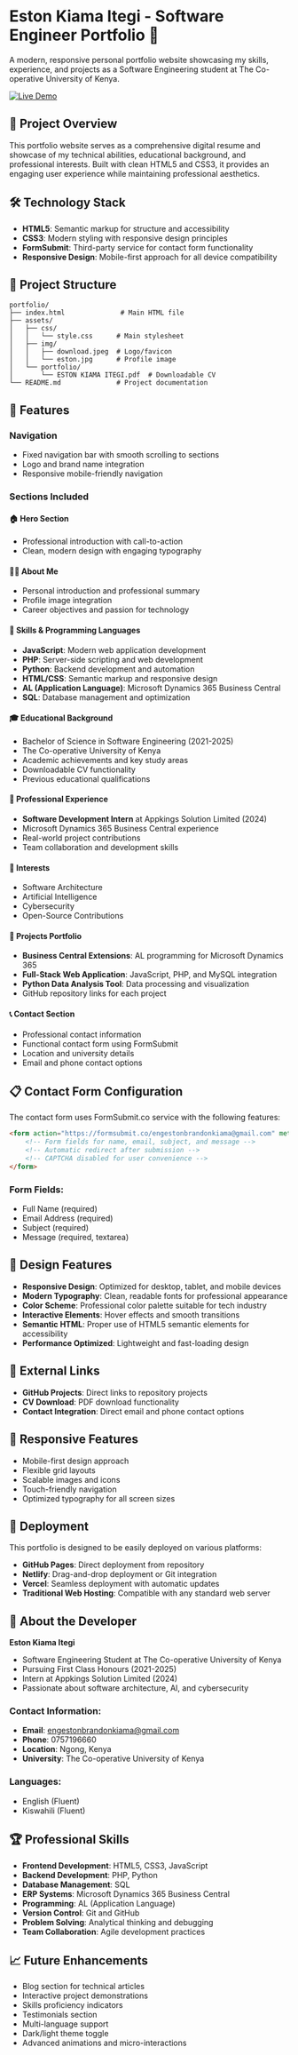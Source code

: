 # Eston Kiama Itegi - Software Engineer Portfolio 🚀

A modern, responsive personal portfolio website showcasing my skills, experience, and projects as a Software Engineering student at The Co-operative University of Kenya.


[![Live Demo](https://img.shields.io/badge/View%20Portfolio-Live-green?style=for-the-badge&logo=github)](https://estonkiama.github.io/portfolio)


## 🌟 Project Overview

This portfolio website serves as a comprehensive digital resume and showcase of my technical abilities, educational background, and professional interests. Built with clean HTML5 and CSS3, it provides an engaging user experience while maintaining professional aesthetics.

## 🛠️ Technology Stack

- **HTML5**: Semantic markup for structure and accessibility
- **CSS3**: Modern styling with responsive design principles
- **FormSubmit**: Third-party service for contact form functionality
- **Responsive Design**: Mobile-first approach for all device compatibility

## 📁 Project Structure

```
portfolio/
├── index.html              # Main HTML file
├── assets/
│   ├── css/
│   │   └── style.css      # Main stylesheet
│   ├── img/
│   │   ├── download.jpeg  # Logo/favicon
│   │   └── eston.jpg      # Profile image
│   └── portfolio/
│       └── ESTON KIAMA ITEGI.pdf  # Downloadable CV
└── README.md              # Project documentation
```

## 🎯 Features

### Navigation
- Fixed navigation bar with smooth scrolling to sections
- Logo and brand name integration
- Responsive mobile-friendly navigation

### Sections Included

#### 🏠 Hero Section
- Professional introduction with call-to-action
- Clean, modern design with engaging typography

#### 👨‍💻 About Me
- Personal introduction and professional summary
- Profile image integration
- Career objectives and passion for technology

#### 💼 Skills & Programming Languages
- **JavaScript**: Modern web application development
- **PHP**: Server-side scripting and web development
- **Python**: Backend development and automation
- **HTML/CSS**: Semantic markup and responsive design
- **AL (Application Language)**: Microsoft Dynamics 365 Business Central
- **SQL**: Database management and optimization

#### 🎓 Educational Background
- Bachelor of Science in Software Engineering (2021-2025)
- The Co-operative University of Kenya
- Academic achievements and key study areas
- Downloadable CV functionality
- Previous educational qualifications

#### 💼 Professional Experience
- **Software Development Intern** at Appkings Solution Limited (2024)
- Microsoft Dynamics 365 Business Central experience
- Real-world project contributions
- Team collaboration and development skills

#### 🎯 Interests
- Software Architecture
- Artificial Intelligence
- Cybersecurity
- Open-Source Contributions

#### 🚀 Projects Portfolio
- **Business Central Extensions**: AL programming for Microsoft Dynamics 365
- **Full-Stack Web Application**: JavaScript, PHP, and MySQL integration
- **Python Data Analysis Tool**: Data processing and visualization
- GitHub repository links for each project

#### 📞 Contact Section
- Professional contact information
- Functional contact form using FormSubmit
- Location and university details
- Email and phone contact options

## 📋 Contact Form Configuration

The contact form uses FormSubmit.co service with the following features:

```html
<form action="https://formsubmit.co/engestonbrandonkiama@gmail.com" method="POST">
    <!-- Form fields for name, email, subject, and message -->
    <!-- Automatic redirect after submission -->
    <!-- CAPTCHA disabled for user convenience -->
</form>
```

### Form Fields:
- Full Name (required)
- Email Address (required)
- Subject (required)
- Message (required, textarea)

## 🎨 Design Features

- **Responsive Design**: Optimized for desktop, tablet, and mobile devices
- **Modern Typography**: Clean, readable fonts for professional appearance
- **Color Scheme**: Professional color palette suitable for tech industry
- **Interactive Elements**: Hover effects and smooth transitions
- **Semantic HTML**: Proper use of HTML5 semantic elements for accessibility
- **Performance Optimized**: Lightweight and fast-loading design

## 🔗 External Links

- **GitHub Projects**: Direct links to repository projects
- **CV Download**: PDF download functionality
- **Contact Integration**: Direct email and phone contact options

## 📱 Responsive Features

- Mobile-first design approach
- Flexible grid layouts
- Scalable images and icons
- Touch-friendly navigation
- Optimized typography for all screen sizes

## 🚀 Deployment

This portfolio is designed to be easily deployed on various platforms:

- **GitHub Pages**: Direct deployment from repository
- **Netlify**: Drag-and-drop deployment or Git integration
- **Vercel**: Seamless deployment with automatic updates
- **Traditional Web Hosting**: Compatible with any standard web server

## 👨 About the Developer

**Eston Kiama Itegi**
- Software Engineering Student at The Co-operative University of Kenya
- Pursuing First Class Honours (2021-2025)
- Intern at Appkings Solution Limited (2024)
- Passionate about software architecture, AI, and cybersecurity

### Contact Information:
- **Email**: engestonbrandonkiama@gmail.com
- **Phone**: 0757196660
- **Location**: Ngong, Kenya
- **University**: The Co-operative University of Kenya

### Languages:
- English (Fluent)
- Kiswahili (Fluent)

## 🏆 Professional Skills

- **Frontend Development**: HTML5, CSS3, JavaScript
- **Backend Development**: PHP, Python
- **Database Management**: SQL
- **ERP Systems**: Microsoft Dynamics 365 Business Central
- **Programming**: AL (Application Language)
- **Version Control**: Git and GitHub
- **Problem Solving**: Analytical thinking and debugging
- **Team Collaboration**: Agile development practices

## 📈 Future Enhancements

- Blog section for technical articles
- Interactive project demonstrations
- Skills proficiency indicators
- Testimonials section
- Multi-language support
- Dark/light theme toggle
- Advanced animations and micro-interactions


